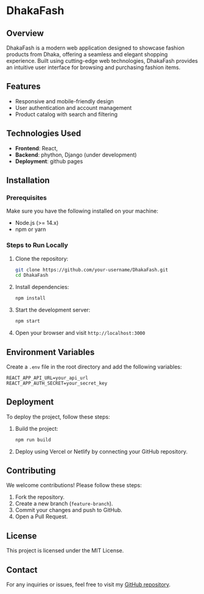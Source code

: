 # DhakaFash

## Overview
DhakaFash is a modern web application designed to showcase fashion products from Dhaka, offering a seamless and elegant shopping experience. Built using cutting-edge web technologies, DhakaFash provides an intuitive user interface for browsing and purchasing fashion items.

## Features
- Responsive and mobile-friendly design
- User authentication and account management
- Product catalog with search and filtering

## Technologies Used
- **Frontend**: React,
- **Backend**: phython, Django (under development)
- **Deployment**: github pages

## Installation
### Prerequisites
Make sure you have the following installed on your machine:
- Node.js (>= 14.x)
- npm or yarn

### Steps to Run Locally
1. Clone the repository:
   ```sh
   git clone https://github.com/your-username/DhakaFash.git
   cd DhakaFash
   ```
2. Install dependencies:
   ```sh
   npm install
   ```
3. Start the development server:
   ```sh
   npm start
   ```
4. Open your browser and visit `http://localhost:3000`

## Environment Variables
Create a `.env` file in the root directory and add the following variables:
```
REACT_APP_API_URL=your_api_url
REACT_APP_AUTH_SECRET=your_secret_key
```

## Deployment
To deploy the project, follow these steps:
1. Build the project:
   ```sh
   npm run build
   ```
2. Deploy using Vercel or Netlify by connecting your GitHub repository.

## Contributing
We welcome contributions! Please follow these steps:
1. Fork the repository.
2. Create a new branch (`feature-branch`).
3. Commit your changes and push to GitHub.
4. Open a Pull Request.

## License
This project is licensed under the MIT License.

## Contact
For any inquiries or issues, feel free to visit my [GitHub repository](https://github.com/Arthur-Emmanuel45/DhakaFash).
